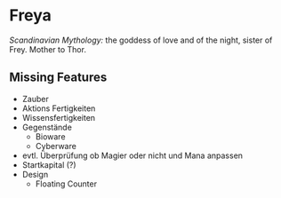 Freya
=====

*Scandinavian Mythology:* the goddess of love and of the night, sister of Frey. Mother to Thor.


Missing Features
----------------

* Zauber
* Aktions Fertigkeiten
* Wissensfertigkeiten
* Gegenstände
  * Bioware
  * Cyberware
* evtl. Überprüfung ob Magier oder nicht und Mana anpassen
* Startkapital (?)
* Design
  * Floating Counter